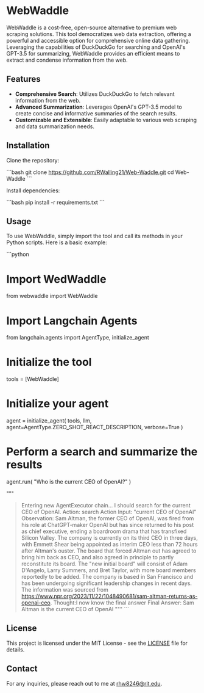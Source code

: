 # WebWaddle

WebWaddle is a cost-free, open-source alternative to premium web scraping solutions. This tool democratizes web data extraction, offering a powerful and accessible option for comprehensive online data gathering. Leveraging the capabilities of DuckDuckGo for searching and OpenAI's GPT-3.5 for summarizing, WebWaddle provides an efficient means to extract and condense information from the web.

## Features

- **Comprehensive Search**: Utilizes DuckDuckGo to fetch relevant information from the web.
- **Advanced Summarization**: Leverages OpenAI's GPT-3.5 model to create concise and informative summaries of the search results.
- **Customizable and Extensible**: Easily adaptable to various web scraping and data summarization needs.

## Installation

Clone the repository:

\```bash
git clone https://github.com/RWalling21/Web-Waddle.git
cd Web-Waddle
\```

Install dependencies:

\```bash
pip install -r requirements.txt
\```

## Usage

To use WebWaddle, simply import the tool and call its methods in your Python scripts. Here is a basic example:

\```python
# Import WedWaddle
from webwaddle import WebWaddle
# Import Langchain Agents 
from langchain.agents import AgentType, initialize_agent

# Initialize the tool
tools = [WebWaddle]

# Initialize your agent 
agent = initialize_agent(
    tools, llm, agent=AgentType.ZERO_SHOT_REACT_DESCRIPTION, verbose=True
)

# Perform a search and summarize the results
agent.run(
    "Who is the current CEO of OpenAI?"
) 

"""
> Entering new AgentExecutor chain...
I should search for the current CEO of OpenAI.
Action: search
Action Input: "current CEO of OpenAI"
Observation: Sam Altman, the former CEO of OpenAI, was fired from his role at ChatGPT-maker OpenAI but has since returned to his post as chief executive, ending a boardroom drama that has transfixed Silicon Valley. The company is currently on its third CEO in three days, with Emmett Shear being appointed as interim CEO less than 72 hours after Altman's ouster. The board that forced Altman out has agreed to bring him back as CEO, and also agreed in principle to partly reconstitute its board. The "new initial board" will consist of Adam D'Angelo, Larry Summers, and Bret Taylor, with more board members reportedly to be added. The company is based in San Francisco and has been undergoing significant leadership changes in recent days. The information was sourced from https://www.npr.org/2023/11/22/1048490681/sam-altman-returns-as-openai-ceo.
Thought:I now know the final answer
Final Answer: Sam Altman is the current CEO of OpenAI
"""
\```

## License

This project is licensed under the MIT License - see the [LICENSE](https://github.com/RWalling21/Web-Waddle/LICENSE) file for details.

## Contact

For any inquiries, please reach out to me at rhw8246@rit.edu.
